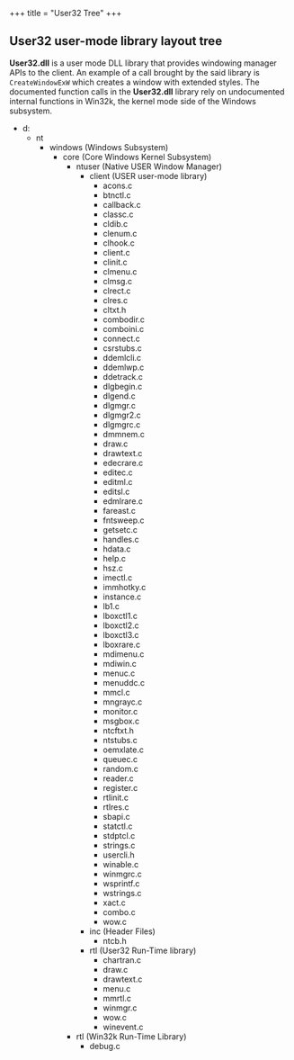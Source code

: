 +++
title = "User32 Tree"
+++

## User32 user-mode library layout tree

**User32.dll** is a user mode DLL library that provides windowing manager APIs to the client. An example of a call brought by the said library is `CreateWindowExW` which creates a window with extended styles. The documented function calls in the **User32.dll** library rely on undocumented internal functions in Win32k, the kernel mode side of the Windows subsystem.

<ul class = "tree">
         <li>d:
            <ul>
               <li>nt
                  <ul>
                     <li>windows (Windows Subsystem)
                        <ul>
                           <li>core (Core Windows Kernel Subsystem)
                              <ul>
                                 <!-- Native USER Window Manager -->
                                 <li>ntuser (Native USER Window Manager)
                                    <ul>
                                       <!-- USER user-mode library -->
                                       <li>client (USER user-mode library)
                                          <ul>
                                             <li>acons.c</li>
                                             <li>btnctl.c</li>
                                             <li>callback.c</li>
                                             <li>classc.c</li>
                                             <li>cldib.c</li>
                                             <li>clenum.c</li>
                                             <li>clhook.c</li>
                                             <li>client.c</li>
                                             <li>clinit.c</li>
                                             <li>clmenu.c</li>
                                             <li>clmsg.c</li>
                                             <li>clrect.c</li>
                                             <li>clres.c</li>
                                             <li>cltxt.h</li>
                                             <li>combodir.c</li>
                                             <li>comboini.c</li>
                                             <li>connect.c</li>
                                             <li>csrstubs.c</li>
                                             <li>ddemlcli.c</li>
                                             <li>ddemlwp.c</li>
                                             <li>ddetrack.c</li>
                                             <li>dlgbegin.c</li>
                                             <li>dlgend.c</li>
                                             <li>dlgmgr.c</li>
                                             <li>dlgmgr2.c</li>
                                             <li>dlgmgrc.c</li>
                                             <li>dmmnem.c</li>
                                             <li>draw.c</li>
                                             <li>drawtext.c</li>
                                             <li>edecrare.c</li>
                                             <li>editec.c</li>
                                             <li>editml.c</li>
                                             <li>editsl.c</li>
                                             <li>edmlrare.c</li>
                                             <li>fareast.c</li>
                                             <li>fntsweep.c</li>
                                             <li>getsetc.c</li>
                                             <li>handles.c</li>
                                             <li>hdata.c</li>
                                             <li>help.c</li>
                                             <li>hsz.c</li>
                                             <li>imectl.c</li>
                                             <li>immhotky.c</li>
                                             <li>instance.c</li>
                                             <li>lb1.c</li>
                                             <li>lboxctl1.c</li>
                                             <li>lboxctl2.c</li>
                                             <li>lboxctl3.c</li>
                                             <li>lboxrare.c</li>
                                             <li>mdimenu.c</li>
                                             <li>mdiwin.c</li>
                                             <li>menuc.c</li>
                                             <li>menuddc.c</li>
                                             <li>mmcl.c</li>
                                             <li>mngrayc.c</li>
                                             <li>monitor.c</li>
                                             <li>msgbox.c</li>
                                             <li>ntcftxt.h</li>
                                             <li>ntstubs.c</li>
                                             <li>oemxlate.c</li>
                                             <li>queuec.c</li>
                                             <li>random.c</li>
                                             <li>reader.c</li>
                                             <li>register.c</li>
                                             <li>rtlinit.c</li>
                                             <li>rtlres.c</li>
                                             <li>sbapi.c</li>
                                             <li>statctl.c</li>
                                             <li>stdptcl.c</li>
                                             <li>strings.c</li>
                                             <li>usercli.h</li>
                                             <li>winable.c</li>
                                             <li>winmgrc.c</li>
                                             <li>wsprintf.c</li>
                                             <li>wstrings.c</li>
                                             <li>xact.c</li>
                                             <li>combo.c</li>
                                             <li>wow.c</li>
                                          </ul>
                                       </li>
                                       <!-- Header files -->
                                       <li>inc (Header Files)
                                          <ul>
                                             <li>ntcb.h</li>
                                          </ul>
                                       </li>
                                       <!-- User32 Run-Time Library -->
                                       <li>rtl (User32 Run-Time library)
                                          <ul>
                                             <li>chartran.c</li>
                                             <li>draw.c</li>
                                             <li>drawtext.c</li>
                                             <li>menu.c</li>
                                             <li>mmrtl.c</li>
                                             <li>winmgr.c</li>
                                             <li>wow.c</li>
                                             <li>winevent.c</li>
                                          </ul>
                                       </li>
                                    </ul>
                                 </li>
                                 <!-- Win32k Run-Time Library -->
                                 <li>rtl (Win32k Run-Time Library)
                                    <ul>
                                       <li>debug.c</li>
                                    </ul>
                                 </li>
                              </ul>
                           </li>
                        </ul>
                     </li>
                  </ul>
               </li>
            </ul>
         </li>
      </ul>